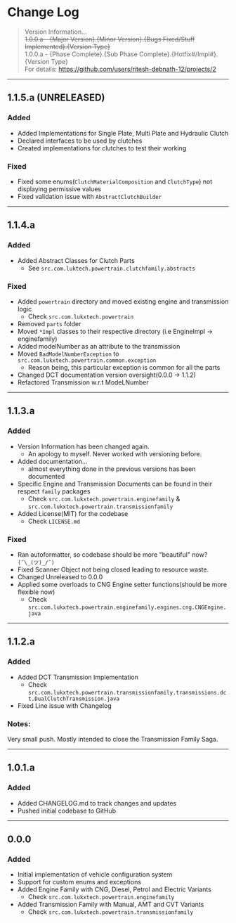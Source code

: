 # Change Log

> Version Information...<br>
> ~~1.0.0.a - {Major Version}.{Minor Version}.{Bugs Fixed/Stuff Implemented}.{Version Type}~~ <br>
> 1.0.0.a - {Phase Complete}.{Sub Phase Complete}.{Hotfix#/Impl#}.{Version Type} <br>
> For details: https://github.com/users/ritesh-debnath-12/projects/2

---

## 1.1.5.a (UNRELEASED)
### Added
- Added Implementations for Single Plate, Multi Plate and Hydraulic Clutch
- Declared interfaces to be used by clutches
- Created implementations for clutches to test their working

### Fixed
- Fixed some enums(`ClutchMaterialComposition` and `ClutchType`) not displaying permissive values
- Fixed validation issue with `AbstractClutchBuilder`
---

## 1.1.4.a
### Added
- Added Abstract Classes for Clutch Parts
  - See `src.com.luktech.powertrain.clutchfamily.abstracts`
### Fixed
- Added `powertrain` directory and moved existing engine and transmission logic
  - Check `src.com.lukxtech.powertrain`
- Removed `parts` folder
- Moved `*Impl` classes to their respective directory (i.e EngineImpl -> enginefamily)
- Added modelNumber as an attribute to the transmission
- Moved `BadModelNumberException` to `src.com.lukxtech.powertrain.common.exception`
  - Reason being, this particular exception is common for all the parts
- Changed DCT documentation version oversight(0.0.0 -> 1.1.2)
- Refactored Transmission w.r.t ModeLNumber
---

## 1.1.3.a
### Added
- Version Information has been changed again.
  - An apology to myself. Never worked with versioning before.
- Added documentation...
  - almost everything done in the previous versions has been documented
- Specific Engine and Transmission Documents can be found in their respect `family` packages
  - Check `src.com.lukxtech.powertrain.enginefamily` & `src.com.lukxtech.powertrain.transmissionfamily`
- Added License(MIT) for the codebase
  - Check `LICENSE.md`

### Fixed
- Ran autoformatter, so codebase should be more "beautiful" now? `(¯\_(ツ)_/¯)`
- Fixed Scanner Object not being closed leading to resource waste.
- Changed Unreleased to 0.0.0
- Applied some overloads to CNG Engine setter functions(should be more flexible now)
  - Check `src.com.lukxtech.powertrain.enginefamily.engines.cng.CNGEngine.java`

---

## 1.1.2.a
### Added
- Added DCT Transmission Implementation
  - Check `src.com.lukxtech.powertrain.transmissionfamily.transmissions.dct.DualClutchTransmission.java`
- Fixed Line issue with Changelog

### Notes:
Very small push. Mostly intended to close the Transmission Family Saga.

---

## 1.0.1.a
### Added
- Added CHANGELOG.md to track changes and updates
- Pushed initial codebase to GitHub

---

## 0.0.0
### Added
- Initial implementation of vehicle configuration system
- Support for custom enums and exceptions
- Added Engine Family with CNG, Diesel, Petrol and Electric Variants
    - Check `src.com.lukxtech.powertrain.enginefamily`
- Added Transmission Family with Manual, AMT and CVT Variants
    - Check `src.com.lukxtech.powertrain.transmissionfamily`